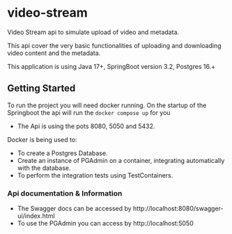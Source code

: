 # video-stream
Video Stream api to simulate upload of video and metadata.

This api cover the very basic functionalities of uploading and downloading video content and the metadata.

This application is using Java 17+, SpringBoot version 3.2, Postgres 16.+

## Getting Started
To run the project you will need docker running. 
On the startup of the Springboot the api will run the `docker compose up` for you  

* The Api is using the pots 8080, 5050 and 5432.

Docker is being used to:
- To create a Postgres Database.
- Create an instance of PGAdmin on a container, integrating automatically with the database.
- To perform the integration tests using TestContainers.

### Api documentation & Information
- The Swagger docs can be accessed by http://localhost:8080/swagger-ui/index.html
- To use the PGAdmin you can access by http://localhost:5050